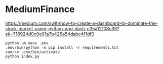 # MediumFinance

https://medium.com/swlh/how-to-create-a-dashboard-to-dominate-the-stock-market-using-python-and-dash-c35a12108c93?sk=718924d0c0e01a7b426a54dabc4f1df0


```
python -m venv .env
.env/bin/python -m pip install -r requirements.txt
source .env/bin/activate
python index.py
```
